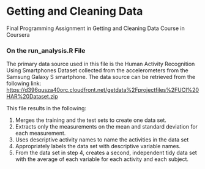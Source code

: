 # Getting and Cleaning Data
Final Programming Assignment in Getting and Cleaning Data Course in Coursera


### On the run_analysis.R File
The primary data source used in this file is the Human Activity Recognition Using Smartphones Dataset collected from the accelerometers from the Samsung Galaxy S smartphone. The data source can be retrieved from the following link: https://d396qusza40orc.cloudfront.net/getdata%2Fprojectfiles%2FUCI%20HAR%20Dataset.zip

This file results in the following:

1. Merges the training and the test sets to create one data set.
2. Extracts only the measurements on the mean and standard deviation for each measurement.
3. Uses descriptive activity names to name the activities in the data set
4. Appropriately labels the data set with descriptive variable names.
5. From the data set in step 4, creates a second, independent tidy data set with the average of each variable for each activity and each subject.
